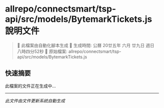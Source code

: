 # allrepo/connectsmart/tsp-api/src/models/BytemarkTickets.js 說明文件

> 🚧 此檔案由自動化腳本生成
> 📅 生成時間: 公曆 20廿五年 六月 廿九日 週日 八時四分52秒
> 📂 原始檔案: allrepo/connectsmart/tsp-api/src/models/BytemarkTickets.js

## 快速摘要
此檔案的文件正在生成中...

<!-- 實際使用時，這裡會是 Claude Code 生成的完整文件內容 -->

---
*此文件由文件更新系統自動生成*
